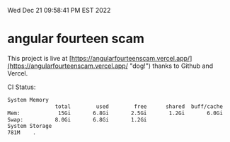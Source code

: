 Wed Dec 21 09:58:41 PM EST 2022

# angular fourteen scam


This project is live at [https://angularfourteenscam.vercel.app/](https://angularfourteenscam.vercel.app/ "dog!") thanks to Github and Vercel.

CI Status: 

```bash
System Memory
               total        used        free      shared  buff/cache   available
Mem:            15Gi       6.8Gi       2.5Gi       1.2Gi       6.0Gi       6.7Gi
Swap:          8.0Gi       6.8Gi       1.2Gi
System Storage
781M	.
```
```bash
